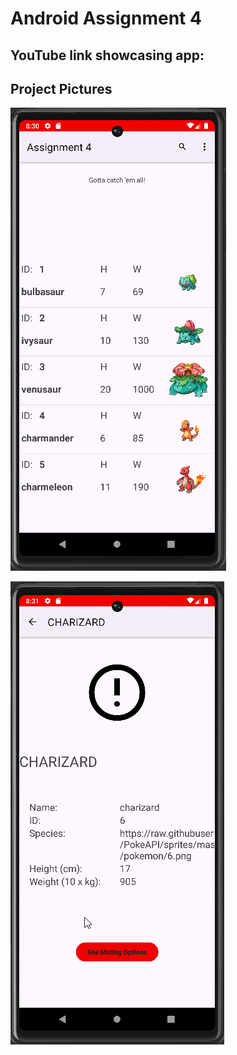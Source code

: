 # Android Assignment 4

## YouTube link showcasing app:


## Project Pictures

![Main Activity showing list of pokemon ](screenshots/Assignment4-MainActivity.png)

![Pokemon Activity showing selected pokemon in more detail ](screenshots/Assignment4-PokemonDetailsActivity.png)







